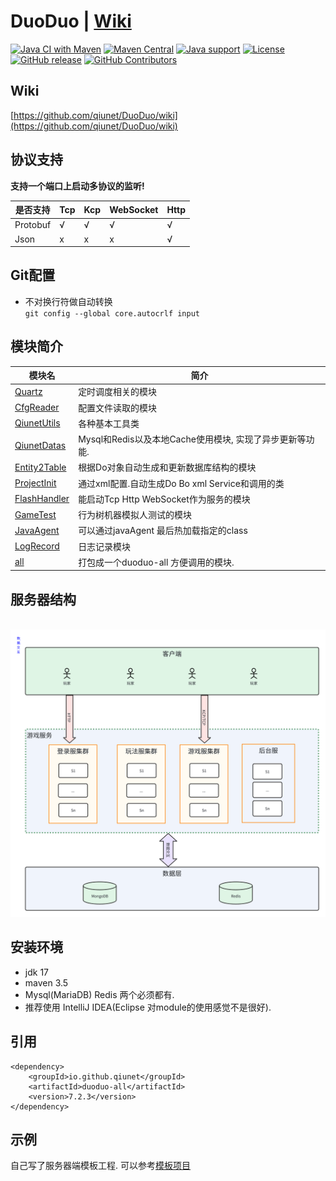 # DuoDuo | [Wiki](https://github.com/qiunet/DuoDuo/wiki)
[![Java CI with Maven](https://github.com/qiunet/DuoDuo/actions/workflows/maven.yml/badge.svg)](https://github.com/qiunet/DuoDuo/actions/workflows/maven.yml)
[![Maven Central](https://img.shields.io/maven-central/v/io.github.qiunet/duoduo-all?logo=apache-maven&logoColor=white)](https://search.maven.org/artifact/io.github.qiunet/duoduo-all)
[![Java support](https://img.shields.io/badge/Java-17+-green?logo=java&logoColor=white)](https://openjdk.java.net/)
[![License](https://img.shields.io/badge/license-apache--2.0-green)](https://www.apache.org/licenses/LICENSE-2.0.html)
[![GitHub release](https://img.shields.io/github/release/qiunet/DuoDuo)](https://github.com/qiunet/DuoDuo/releases)
[![GitHub Contributors](https://img.shields.io/github/contributors/qiunet/DuoDuo)](https://github.com/qiunet/DuoDuo/graphs/contributors)
	
## Wiki
[https://github.com/qiunet/DuoDuo/wiki](https://github.com/qiunet/DuoDuo/wiki)

## 协议支持
**支持一个端口上启动多协议的监听!**  

| 是否支持     | Tcp | Kcp | WebSocket | Http |
|----------|-----|-----|-----------|------|
| Protobuf | √   | √   | √         | √    |
| Json     | x   | x   | x         | √    |

## Git配置
 - 不对换行符做自动转换<br />
`git config --global core.autocrlf input`

## 模块简介
| 模块名                                    | 简介                                    |
|----------------------------------------|---------------------------------------|
| [Quartz](Quartz/README.md)             | 定时调度相关的模块                             |
| [CfgReader](CfgReader/README.md)       | 配置文件读取的模块                             |
| [QiunetUtils](QiunetUtils/README.md)   | 各种基本工具类                               |
| [QiunetDatas](QiunetDatas/README.md)   | Mysql和Redis以及本地Cache使用模块, 实现了异步更新等功能. |
| [Entity2Table](Entity2Table/README.md) | 根据Do对象自动生成和更新数据库结构的模块                 |
| [ProjectInit](ProjectInit/README.md)   | 通过xml配置.自动生成Do Bo xml Service和调用的类    |
| [FlashHandler](FlashHandler/README.md) | 能启动Tcp Http WebSocket作为服务的模块          |
| [GameTest](GameTest/README.md)         | 行为树机器模拟人测试的模块                         |
| [JavaAgent](JavaAgent/README.md)       | 可以通过javaAgent 最后热加载指定的class           |
| [LogRecord](LogRecord/README.md)       | 日志记录模块                                |
| [all](all/README.md)                   | 打包成一个duoduo-all 方便调用的模块.              |


## 服务器结构

​	![服务器项目结构](all/img/ServerConstructor.png)

## 安装环境

* jdk 17
* maven 3.5
* Mysql(MariaDB) Redis 两个必须都有.
* 推荐使用 IntelliJ IDEA(Eclipse 对module的使用感觉不是很好).

## 引用
	<dependency>
		<groupId>io.github.qiunet</groupId>
		<artifactId>duoduo-all</artifactId>
		<version>7.2.3</version>
	</dependency>

 
## 示例

自己写了服务器端模板工程. 可以参考[模板项目](https://github.com/qiunet/DuoDuoExample)

